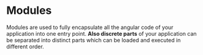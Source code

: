# Modules

Modules are used to fully encapsulate all the angular code of your application into one entry point. **Also discrete parts** of your application can be separated into distinct parts which can be loaded and executed in different order.



